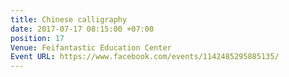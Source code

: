 ```yaml
---
title: Chinese calligraphy
date: 2017-07-17 08:15:00 +07:00
position: 17
Venue: Feifantastic Education Center
Event URL: https://www.facebook.com/events/1142485295885135/
---
```


